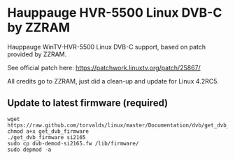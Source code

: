 # Hauppauge HVR-5500 Linux DVB-C by ZZRAM
Hauppauge WinTV-HVR-5500 Linux DVB-C support, based on patch provided by ZZRAM.

See official patch here: https://patchwork.linuxtv.org/patch/25867/

All credits go to ZZRAM, just did a clean-up and update for Linux 4.2RC5.

## Update to latest firmware (required)
	wget https://raw.github.com/torvalds/linux/master/Documentation/dvb/get_dvb_firmware
	chmod a+x get_dvb_firmware
	./get_dvb_firmware si2165
	sudo cp dvb-demod-si2165.fw /lib/firmware/
	sudo depmod -a
